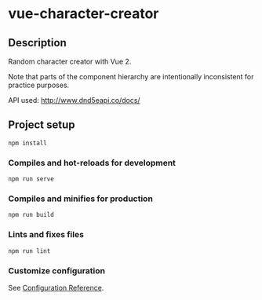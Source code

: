 # vue-character-creator

## Description

Random character creator with Vue 2.

Note that parts of the component hierarchy are intentionally inconsistent for practice purposes.

API used: http://www.dnd5eapi.co/docs/

## Project setup

```
npm install
```

### Compiles and hot-reloads for development

```
npm run serve
```

### Compiles and minifies for production

```
npm run build
```

### Lints and fixes files

```
npm run lint
```

### Customize configuration

See [Configuration Reference](https://cli.vuejs.org/config/).
